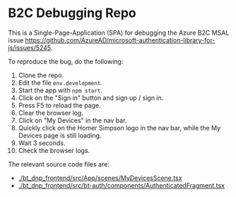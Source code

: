 # B2C Debugging Repo

This is a Single-Page-Application (SPA) for debugging the Azure B2C MSAL issue https://github.com/AzureAD/microsoft-authentication-library-for-js/issues/5245.

To reproduce the bug, do the following:

1. Clone the repo.
1. Edit the file `env.development`.
1. Start the app with `npm start`.
1. Click on the "Sign in" button and sign up / sign in.
1. Press F5 to reload the page.
1. Clear the browser log.
1. Click on "My Devices" in the nav bar.
1. Quickly click on the Homer Simpson logo in the nav bar, while the My Devices page is still loading.
1. Wait 3 seconds.
1. Check the browser logs.

The relevant source code files are:
- [./bt_dnp_frontend/src/App/scenes/MyDevicesScene.tsx](./bt_dnp_frontend/src/App/scenes/MyDevicesScene.tsx)
- [./bt_dnp_frontend/src/bt-auth/components/AuthenticatedFragment.tsx](./bt_dnp_frontend/src/bt-auth/components/AuthenticatedFragment.tsx)
